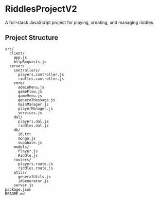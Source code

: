 # RiddlesProjectV2

A full-stack JavaScript project for playing, creating, and managing riddles.

## Project Structure

```
src/
  client/
    app.js
    httpRequests.js
  server/
    controllers/
      players.controller.js
      ridlles.controller.js
    core/
      adminMenu.js
      gameFlow.js
      gameMenu.js
      generalMessage.js
      mainManager.js
      playerManager.js
      services.js
    dal/
      players.dal.js
      riddles.dal.js
    db/
      id.txt
      mongo.js
      supabase.js
    models/
      Player.js
      Riddle.js
    routers/
      players.route.js
      riddles.route.js
    utils/
      generalUtils.js
      idGenerator.js
    server.js
package.json
README.md
```
